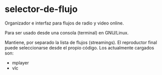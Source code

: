 selector-de-flujo
=================

Organizador e interfaz para flujos de radio y video online.

Para ser usado desde una consola (terminal) en GNU/Linux.

Mantiene, por separado la lista de flujos (streamings).
El reproductor final puede seleccionarse desde el propio código.
Los actualmente cargados son: 
+ mplayer
+ vlc

